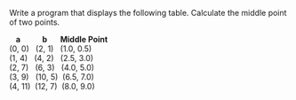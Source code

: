 Write a program that displays the following table. Calculate the middle point of two points.  
  
   **a**          **b**      **Middle Point**  
(0, 0)   (2, 1)   (1.0, 0.5)  
(1, 4)   (4, 2)   (2.5, 3.0)  
(2, 7)   (6, 3)   (4.0, 5.0)  
(3, 9)   (10, 5)  (6.5, 7.0)  
(4, 11)  (12, 7)  (8.0, 9.0)  